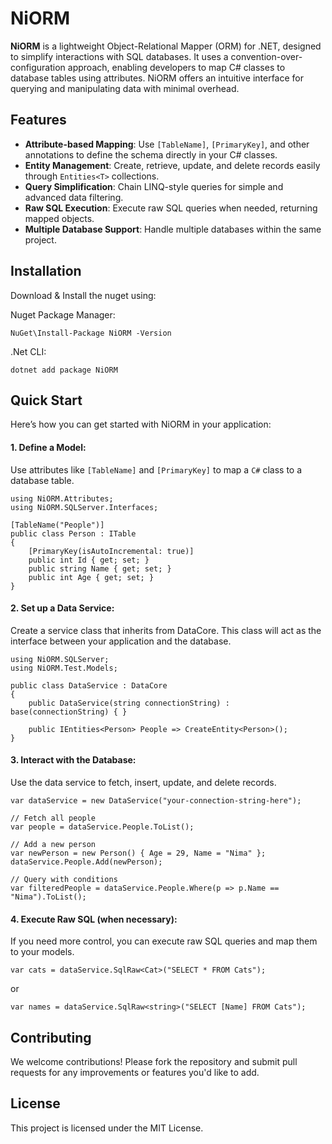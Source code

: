 # NiORM
 **NiORM** is a lightweight Object-Relational Mapper (ORM) for .NET, designed to simplify interactions with SQL databases. It uses a convention-over-configuration approach, enabling developers to map C# classes to database tables using attributes. NiORM offers an intuitive interface for querying and manipulating data with minimal overhead.

## Features
- **Attribute-based Mapping**: Use `[TableName]`, `[PrimaryKey]`, and other annotations to define the schema directly in your C# classes.
- **Entity Management**: Create, retrieve, update, and delete records easily through `Entities<T>` collections.
- **Query Simplification**: Chain LINQ-style queries for simple and advanced data filtering.
- **Raw SQL Execution**: Execute raw SQL queries when needed, returning mapped objects.
- **Multiple Database Support**: Handle multiple databases within the same project.

## Installation
Download & Install the nuget using:

Nuget Package Manager:

```NuGet\Install-Package NiORM -Version```

.Net CLI:

```dotnet add package NiORM```



## Quick Start
Here’s how you can get started with NiORM in your application:

#### 1. Define a Model:

Use attributes like ```[TableName]``` and ```[PrimaryKey]``` to map a ```C#``` class to a database table.

```
using NiORM.Attributes;
using NiORM.SQLServer.Interfaces;

[TableName("People")]
public class Person : ITable
{
    [PrimaryKey(isAutoIncremental: true)]
    public int Id { get; set; }
    public string Name { get; set; }
    public int Age { get; set; }
}
```
#### 2. Set up a Data Service:

Create a service class that inherits from DataCore. This class will act as the interface between your application and the database.

```
using NiORM.SQLServer;
using NiORM.Test.Models;

public class DataService : DataCore
{
    public DataService(string connectionString) : base(connectionString) { }

    public IEntities<Person> People => CreateEntity<Person>();
}
```
#### 3. Interact with the Database:

Use the data service to fetch, insert, update, and delete records.

```
var dataService = new DataService("your-connection-string-here");

// Fetch all people
var people = dataService.People.ToList();

// Add a new person
var newPerson = new Person() { Age = 29, Name = "Nima" };
dataService.People.Add(newPerson);

// Query with conditions
var filteredPeople = dataService.People.Where(p => p.Name == "Nima").ToList();
```
#### 4. Execute Raw SQL (when necessary):

If you need more control, you can execute raw SQL queries and map them to your models.

```
var cats = dataService.SqlRaw<Cat>("SELECT * FROM Cats");
```

or

```
var names = dataService.SqlRaw<string>("SELECT [Name] FROM Cats");
```

## Contributing
We welcome contributions! Please fork the repository and submit pull requests for any improvements or features you'd like to add.

## License
This project is licensed under the MIT License.
